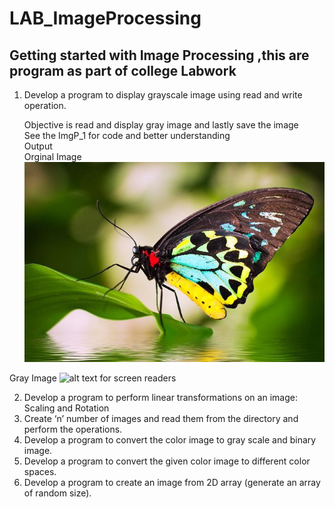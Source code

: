# LAB_ImageProcessing
## Getting started with Image Processing ,this are program as part of college Labwork 

1. Develop a program to display grayscale image using read and write operation.

    Objective is read and display gray image and lastly save the image <br>
    See the ImgP_1 for code and better understanding<br>
    Output <br>
    Orginal Image <br>
    ![alt text for screen readers](./image/fly2.jpg "Text to show on mouseover")

Gray Image
    ![alt text for screen readers](./resultImg/ip1.png "Text to show on mouseover")

2. Develop a program to perform linear transformations on an image: Scaling and
Rotation
3. Create ‘n’ number of images and read them from the directory and
perform the operations.
4. Develop a program to convert the color image to gray scale and binary image.
5. Develop a program to convert the given color image to different color spaces.
6. Develop a program to create an image from 2D array (generate an array of
random size).
